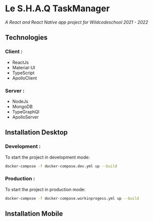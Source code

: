 # Le S.H.A.Q TaskManager

_A React and React Native app project for Wildcodeschool 2021 - 2022_

## Technologies

### Client :

- ReactJs
- Material-UI
- TypeScript
- ApolloClient

### Server :

- NodeJs
- MongoDB
- TypeGraphQl
- ApolloServer

## Installation Desktop

### Development :

To start the project in development mode:

```bash 
docker-compose -f docker-compose.dev.yml up --build
```

### Production :

To start the project in production mode:

```bash
docker-compose -f docker-compose.workinprogess.yml up --build
```

## Installation Mobile

